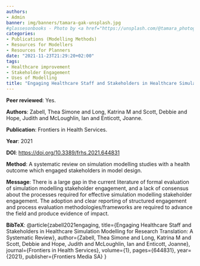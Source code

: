 ```yaml
---
authors:
- Admin
banner: img/banners/tamara-gak-unsplash.jpg
#glassesonbooks - Photo by <a href="https://unsplash.com/@tamara_photography?utm_source=unsplash&utm_medium=referral&utm_content=creditCopyText">Tamara Gak</a> on <a href="https://unsplash.com/s/photos/publication?utm_source=unsplash&utm_mediu
categories:
- Publications (Modelling Methods) 
- Resources for Modellers
- Resources for Planners
date: "2021-11-23T21:29:20+02:00"
tags:
- Healthcare improvement
- Stakeholder Engagement
- Uses of Modelling
title: "Engaging Healthcare Staff and Stakeholders in Healthcare Simulation Modelling for Research Translation: A Systematic Review"
---
```


**Peer reviewed**: Yes.

**Authors**: Zabell, Thea Simone and Long, Katrina M and Scott, Debbie and Hope, Judith and McLoughlin, Ian and Enticott, Joanne.

**Publication**: Frontiers in Health Services.

**Year**: 2021

**DOI**: https://doi.org/10.3389/frhs.2021.644831

**Method**: A systematic review on simulation modelling studies with a health outcome which engaged stakeholders in model design.

**Message**: There is a large gap in the current literature of formal evaluation of simulation modelling stakeholder engagement, and a lack of consensus about the processes required for effective simulation modelling stakeholder engagement. The adoption and clear reporting of structured engagement and process evaluation methodologies/frameworks are required to advance the field and produce evidence of impact.


**BibTeX**: @article{zabell2021engaging,
  title={Engaging Healthcare Staff and Stakeholders in Healthcare Simulation Modelling for Research Translation: A Systematic Review},
  author={Zabell, Thea Simone and Long, Katrina M and Scott, Debbie and Hope, Judith and McLoughlin, Ian and Enticott, Joanne},
  journal={Frontiers in Health Services},
  volume={1},
  pages={644831},
  year={2021},
  publisher={Frontiers Media SA}
}

